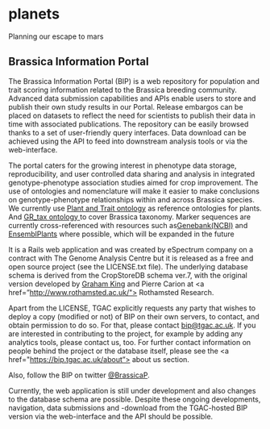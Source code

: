 # planets
Planning our escape to mars

## Brassica Information Portal

The Brassica Information Portal (BIP) is a web repository for population and trait scoring information related to the Brassica breeding community. Advanced data submission capabilities and APIs enable users to store and publish their own study results in our Portal. 
Release embargos can be placed on datasets to reflect the need for scientists to publish their data in time with associated publications. The repository can be easily browsed thanks to a set of user-friendly query interfaces. Data download can be achieved using the API to feed into downstream analysis tools or via the web-interface.

The portal caters for the growing interest in phenotype data storage, reproducibility, and user controlled data sharing and analysis in integrated genotype-phenotype association studies aimed for crop improvement. 
The use of ontologies and nomenclature will make it easier to make conclusions on genotype-phenotype relationships within and across Brassica species. We currently use <a href=”http://archive.gramene.org/plant_ontology/ontology_browse.html#tax”>Plant and Trait ontology</a> as reference ontologies for plants. And <a href=”http://archive.gramene.org/plant_ontology/ontology_browse.html#tax”>GR_tax ontology </a>to cover Brassica taxonomy.
Marker sequences are currently cross-referenced with resources such as<a href=”https://www.ncbi.nlm.nih.gov/genbank/”>Genebank(NCBI)</a> and <a href= “http://plants.ensembl.org/index.html”>EnsemblPlants</a> where possible, which will be expanded in the future

It is a Rails web application and was created by eSpectrum company on a contract with The Genome Analysis Centre but it is released as a free and open source project (see the LICENSE.txt file). The underlying database schema is derived from the CropStoreDB schema ver.7, with the original version developed by <a href="mailto:Graham.King@scu.edu.au">Graham King</a> and Pierre Carion at  <a href=”http://www.rothamsted.ac.uk/"> Rothamsted Research</a>.

Apart from the LICENSE, TGAC explicitly requests any party that wishes to deploy a copy (modified or not) of BIP on their own servers, to contact, and obtain permission to do so. For that, please contact <a href="mailto:bip@tgac.ac.uk">bip@tgac.ac.uk</a>. If you are interested in contributing to the project, for example by adding any analytics tools, please contact us, too.
For further contact information on people behind the project or the database itself, please see the <a href="https://bip.tgac.ac.uk/about”> about us </a> section.

Also, follow the BIP on twitter <a href="https://twitter.com/BrassicaP">@BrassicaP</a>.

Currently, the web application is still under development and also changes to the database schema are possible. Despite these ongoing developments, navigation, data submissions and -download from the TGAC-hosted BIP version via the web-interface and the API should be possible.
